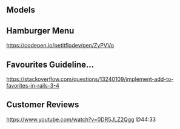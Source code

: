 ## Models

## Hamburger Menu
https://codepen.io/petitflodev/pen/ZyPVVo

## Favourites Guideline...
https://stackoverflow.com/questions/13240109/implement-add-to-favorites-in-rails-3-4

## Customer Reviews
https://www.youtube.com/watch?v=0DR5JLZ2Qgg @44:33
